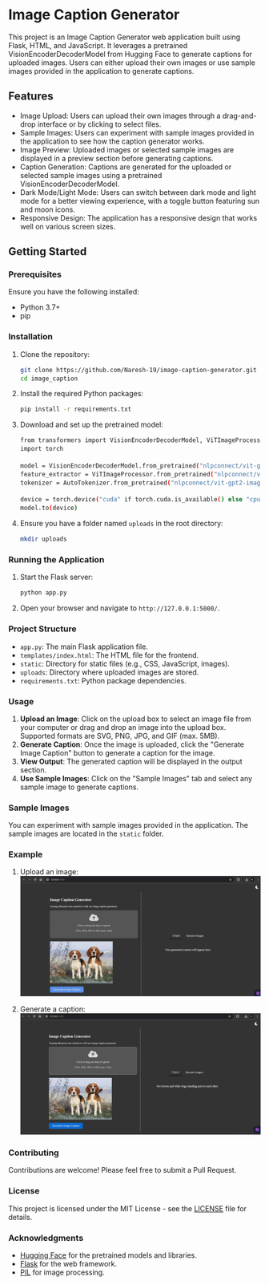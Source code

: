 # Image Caption Generator

This project is an Image Caption Generator web application built using Flask, HTML, and JavaScript. It leverages a pretrained VisionEncoderDecoderModel from Hugging Face to generate captions for uploaded images. Users can either upload their own images or use sample images provided in the application to generate captions.

## Features

- Image Upload: Users can upload their own images through a drag-and-drop interface or by clicking to select files.
- Sample Images: Users can experiment with sample images provided in the application to see how the caption generator works.
- Image Preview: Uploaded images or selected sample images are displayed in a preview section before generating captions.
- Caption Generation: Captions are generated for the uploaded or selected sample images using a pretrained VisionEncoderDecoderModel.
- Dark Mode/Light Mode: Users can switch between dark mode and light mode for a better viewing experience, with a toggle button featuring sun and moon icons.
- Responsive Design: The application has a responsive design that works well on various screen sizes.

## Getting Started

### Prerequisites

Ensure you have the following installed:

- Python 3.7+
- pip

### Installation

1. Clone the repository:
    ```sh
    git clone https://github.com/Naresh-19/image-caption-generator.git
    cd image_caption
    ```

2. Install the required Python packages:
    ```sh
    pip install -r requirements.txt
    ```

3. Download and set up the pretrained model:
    ```sh
    from transformers import VisionEncoderDecoderModel, ViTImageProcessor, AutoTokenizer
    import torch

    model = VisionEncoderDecoderModel.from_pretrained("nlpconnect/vit-gpt2-image-captioning")
    feature_extractor = ViTImageProcessor.from_pretrained("nlpconnect/vit-gpt2-image-captioning")
    tokenizer = AutoTokenizer.from_pretrained("nlpconnect/vit-gpt2-image-captioning")

    device = torch.device("cuda" if torch.cuda.is_available() else "cpu")
    model.to(device)
    ```

4. Ensure you have a folder named `uploads` in the root directory:
    ```sh
    mkdir uploads
    ```

### Running the Application

1. Start the Flask server:
    ```sh
    python app.py
    ```

2. Open your browser and navigate to `http://127.0.0.1:5000/`.

### Project Structure

- `app.py`: The main Flask application file.
- `templates/index.html`: The HTML file for the frontend.
- `static`: Directory for static files (e.g., CSS, JavaScript, images).
- `uploads`: Directory where uploaded images are stored.
- `requirements.txt`: Python package dependencies.

### Usage

1. **Upload an Image**: Click on the upload box to select an image file from your computer or drag and drop an image into the upload box. Supported formats are SVG, PNG, JPG, and GIF (max. 5MB).
2. **Generate Caption**: Once the image is uploaded, click the "Generate Image Caption" button to generate a caption for the image.
3. **View Output**: The generated caption will be displayed in the output section.
4. **Use Sample Images**: Click on the "Sample Images" tab and select any sample image to generate captions.

### Sample Images

You can experiment with sample images provided in the application. The sample images are located in the `static` folder.

### Example

1. Upload an image:
   ![Upload an image](static/upload_example.png)

2. Generate a caption:
   ![Generated caption](static/output_example.png)

### Contributing

Contributions are welcome! Please feel free to submit a Pull Request.

### License

This project is licensed under the MIT License - see the [LICENSE](LICENSE) file for details.

### Acknowledgments

- [Hugging Face](https://huggingface.co/) for the pretrained models and libraries.
- [Flask](https://flask.palletsprojects.com/) for the web framework.
- [PIL](https://pillow.readthedocs.io/en/stable/) for image processing.


